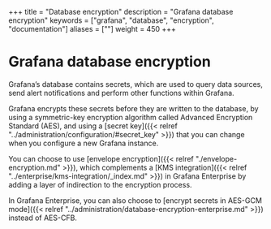+++
title = "Database encryption"
description = "Grafana database encryption"
keywords = ["grafana", "database", "encryption", "documentation"]
aliases = [""]
weight = 450
+++

# Grafana database encryption

Grafana’s database contains secrets, which are used to query data sources, send alert notifications and perform other functions within Grafana.

Grafana encrypts these secrets before they are written to the database, by using a symmetric-key encryption algorithm called Advanced Encryption Standard (AES), and using a [secret key]({{< relref "../administration/configuration/#secret_key" >}}) that you can change when you configure a new Grafana instance.

You can choose to use [envelope encryption]({{< relref "./envelope-encryption.md" >}}), which complements a [KMS integration]({{< relref "../enterprise/kms-integration/_index.md" >}}) in Grafana Enterprise by adding a layer of indirection to the encryption process.

In Grafana Enterprise, you can also choose to [encrypt secrets in AES-GCM mode]({{< relref "../administration/database-encryption-enterprise.md" >}}) instead of AES-CFB.
